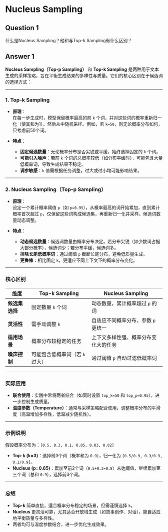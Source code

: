 # Nucleus Sampling

## Question 1

什么是Nucleus Sampling？他和与Top-k Sampling有什么区别？

## Answer 1

**Nucleus Sampling（Top-p Sampling）** 和 **Top-k Sampling** 是两种用于文本生成的采样策略，旨在平衡生成结果的多样性与质量。它们的核心区别在于候选词的选择方式：

---

### **1. Top-k Sampling**
- **原理**：  
  在每一步生成时，模型保留概率最高的前 `k` 个词，并对这些词的概率重新归一化（使其和为1），然后从中随机采样。例如，若 `k=50`，则无论概率分布如何，只考虑前50个词。
  
- **特点**：
  - **固定候选数量**：无论概率分布是否尖锐或平缓，始终选择固定的 `k` 个词。
  - **可能引入噪声**：若前 `k` 个词的总概率较低（如分布平缓时），可能包含大量低概率词，导致生成结果不稳定。
  - **调参敏感**：`k` 值需根据任务调整，过大或过小均可能影响结果。

---

### **2. Nucleus Sampling（Top-p Sampling）**
- **原理**：  
  设定一个累计概率阈值 `p`（如 `p=0.95`），从概率最高的词开始累加，直到累计概率首次超过 `p`，仅保留这些词构成候选集，再重新归一化并采样。候选词数量动态调整。

- **特点**：
  - **动态候选数量**：候选词数量由概率分布决定。若分布尖锐（如少数词占据大部分概率），候选词少；若分布平缓，候选词多。
  - **排除长尾低概率词**：通过阈值 `p` 截断长尾分布，避免低质量生成。
  - **更鲁棒**：相比固定 `k`，更适应不同上下文下的概率分布变化。

---

### **核心区别**
| **维度**         | **Top-k Sampling**               | **Nucleus Sampling**                  |
|-------------------|----------------------------------|----------------------------------------|
| **候选集选择**    | 固定数量 `k` 个词               | 动态数量，累计概率超过 `p` 的词       |
| **灵活性**        | 需手动调整 `k`                  | 自适应不同概率分布，参数 `p` 更统一   |
| **适用场景**      | 概率分布较稳定的任务           | 上下文多样性强、概率分布变化大的任务 |
| **噪声控制**      | 可能包含低概率词（若 `k` 过大） | 通过阈值 `p` 自动过滤低概率词         |

---

### **实际应用**
- **联合使用**：实践中常将两者结合（如同时设置 `top_k=50` 和 `top_p=0.95`），进一步控制生成质量。
- **温度参数（Temperature）**：通常与采样策略配合使用，调整概率分布的平滑度（高温增加多样性，低温减少随机性）。

---

### **示例说明**
假设概率分布为：`[0.5, 0.3, 0.1, 0.05, 0.03, 0.02]`  
- **Top-k (k=3)**：选择前3个词（概率和为 `0.9`），归一化为 `[0.5/0.9, 0.3/0.9, 0.1/0.9]`。
- **Nucleus (p=0.85)**：累加至前2个词（`0.5+0.3=0.8`）未达阈值，继续累加第三个词（总和 `0.9`），选择前3个词。

---

### **总结**
- **Top-k** 简单直接，适合概率分布稳定的场景，但需谨慎选择 `k`。
- **Nucleus** 更灵活可靠，尤其适合开放域生成（如故事创作、对话），能自适应地平衡质量与多样性。  
- 两者均可与温度参数结合，进一步优化生成效果。